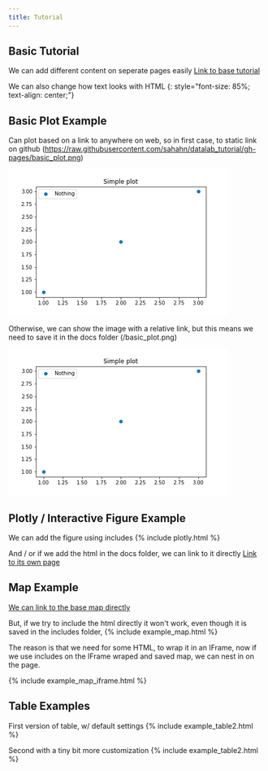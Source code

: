 ```yaml
---
title: Tutorial
---
```


## Basic Tutorial


We can add different content on seperate pages easily
[Link to base tutorial](./original_index.md)


We can also change how text looks with HTML
{: style="font-size: 85%; text-align: center;"}

## Basic Plot Example

Can plot based on a link to anywhere on web, so in first case, to static link on github (https://raw.githubusercontent.com/sahahn/datalab_tutorial/gh-pages/basic_plot.png)

![arbitrary link](https://raw.githubusercontent.com/sahahn/datalab_tutorial/gh-pages/basic_plot.png)

Otherwise, we can show the image with a relative link, but this means we need to save it in the docs folder (/basic_plot.png)

![rel link](./basic_plot.png)

## Plotly / Interactive Figure Example


We can add the figure using includes
{% include plotly.html %}

And / or if we add the html in the docs folder, we can link to it directly
[Link to its own page](./plotly.html)


## Map Example

[We can link to the base map directly](./example_map.html)

But, if we try to include the html directly it won't work, even though it
is saved in the includes folder,
{% include example_map.html %}

The reason is that we need for some HTML, to wrap it in an IFrame, now if 
we use includes on the IFrame wraped and saved map, we can nest in on the page.

{% include example_map_iframe.html %}


## Table Examples

First version of table, w/ default settings
{% include example_table2.html %}

Second with a tiny bit more customization 
{% include example_table2.html %}